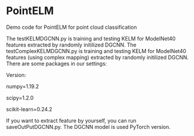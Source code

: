# PointELM
Demo code for PointELM for point cloud classification

The testKELMDGCNN.py is training and testing KELM for ModelNet40 features extracted by randomly initilized DGCNN.
The testComplexKELMDGCNN.py is training and testing KELM for ModelNet40 features (using complex mapping) extracted by randomly initilized DGCNN.
There are some packages in our settings:

Version:

numpy=1.19.2

scipy=1.2.0

scikit-learn=0.24.2

If you want to extract feature by yourself, you can run saveOutPutDGCNN.py. The DGCNN model is used PyTorch version.
